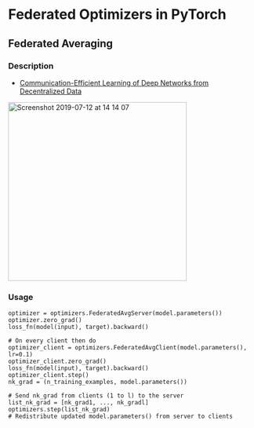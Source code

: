 # Federated Optimizers in PyTorch
## Federated Averaging 
### Description
- [Communication-Efficient Learning of Deep Networks from Decentralized Data](https://arxiv.org/pdf/1602.05629.pdf)
<img width="364" alt="Screenshot 2019-07-12 at 14 14 07" src="https://user-images.githubusercontent.com/26603883/61127621-13820c00-a4b0-11e9-80aa-9900cca24956.png">

### Usage
```
optimizer = optimizers.FederatedAvgServer(model.parameters())
optimizer.zero_grad()
loss_fn(model(input), target).backward()

# On every client then do
optimizer_client = optimizers.FederatedAvgClient(model.parameters(), lr=0.1)
optimizer_client.zero_grad()
loss_fn(model(input), target).backward()
optimizer_client.step()
nk_grad = (n_training_examples, model.parameters())

# Send nk_grad from clients (1 to l) to the server
list_nk_grad = [nk_grad1, ..., nk_gradl]
optimizers.step(list_nk_grad)
# Redistribute updated model.parameters() from server to clients
```
